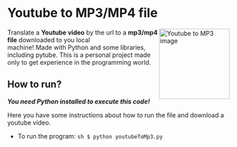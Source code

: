 # **Youtube to MP3/MP4 file**
<img src="https://onlinevideoconverter.pro/img/mp31full.png" alt="Youtube to MP3 image" align="right" width="160" height="160">

Translate a **Youtube video** by the url to a **mp3/mp4 file** downloaded to you local  
machine! 
Made with Python and some libraries, including pytube.
This is a personal project made only to get experience in the programming world. 
  
## How to run?
_**You need Python installed to execute this code!**_

Here you have some instructions about how to run the file and download a youtube video.
* To run the program: ```sh $ python youtubeToMp3.py```
